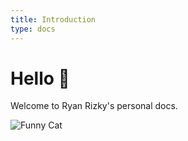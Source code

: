 ```yaml
---
title: Introduction
type: docs
---
```


# Hello 👋

Welcome to Ryan Rizky's personal docs.

![Funny Cat](https://media.giphy.com/media/13HBDT4QSTpveU/giphy.gif)
